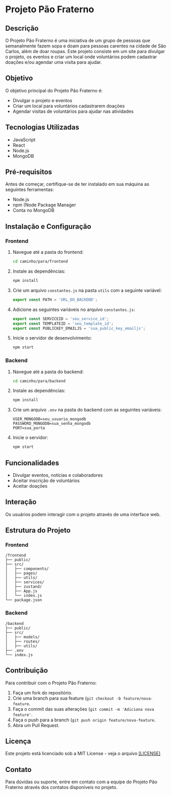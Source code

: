 #  Projeto Pão Fraterno

  ## Descrição
  O Projeto Pão Fraterno é uma iniciativa de um grupo de pessoas que semanalmente fazem sopa e doam para pessoas carentes na cidade de São Carlos, além de doar roupas. Este projeto consiste em um site para divulgar o projeto, os eventos e criar um local onde voluntários podem cadastrar doações e/ou agendar uma visita para ajudar.

  ## Objetivo
  O objetivo principal do Projeto Pão Fraterno é:
  - Divulgar o projeto e eventos
  - Criar um local para voluntários cadastrarem doações
  - Agendar visitas de voluntários para ajudar nas atividades

  ## Tecnologias Utilizadas
  - JavaScript
  - React
  - Node.js
  - MongoDB

  ## Pré-requisitos
  Antes de começar, certifique-se de ter instalado em sua máquina as seguintes ferramentas:
  - Node.js
  - npm (Node Package Manager
  - Conta no MongoDB

  ## Instalação e Configuração

  ### Frontend
  1. Navegue até a pasta do frontend:
     ```bash
     cd caminho/para/frontend
     ```
  2. Instale as dependências:
     ```bash
     npm install
     ```
  3. Crie um arquivo `constantes.js` na pasta `utils` com a seguinte variável:
     ```javascript
     export const PATH = 'URL_DO_BACKEND';
     ```
  4. Adicione as seguintes variáveis no arquivo `constantes.js`:
     ```javascript
     export const SERVICEID = 'seu_service_id';
     export const TEMPLATEID = 'seu_template_id';
     export const PUBLICKEY_EMAILJS = 'sua_public_key_emailjs';
     ```
  5. Inicie o servidor de desenvolvimento:
     ```bash
     npm start
     ```

  ### Backend
  1. Navegue até a pasta do backend:
     ```bash
     cd caminho/para/backend
     ```
  2. Instale as dependências:
     ```bash
     npm install
     ```
  3. Crie um arquivo `.env` na pasta do backend com as seguintes variáveis:
     ```env
     USER_MONGODB=seu_usuario_mongodb
     PASSWORD_MONGODB=sua_senha_mongodb
     PORT=sua_porta
     ```
  4. Inicie o servidor:
     ```bash
     npm start
     ```

  ## Funcionalidades
  - Divulgar eventos, notícias e colaboradores
  - Aceitar inscrição de voluntários
  - Aceitar doações

  ## Interação
  Os usuários podem interagir com o projeto através de uma interface web.

  ## Estrutura do Projeto

  ### Frontend
  ```
  /frontend
  ├── public/
  ├── src/
  │   ├── components/
  │   ├── pages/
  │   ├── utils/
  │   ├── services/
  │   ├── zustand/
  │   ├── App.js
  │   └── index.js
  └── package.json
  ```

  ### Backend
  ```
  /backend
  ├── public/
  ├── src/
  │   ├── models/
  │   ├── routes/
  │   ├── utils/
  ├── .env
  └── index.js
  ```

  ## Contribuição
  Para contribuir com o Projeto Pão Fraterno:
  1. Faça um fork do repositório.
  2. Crie uma branch para sua feature (`git checkout -b feature/nova-feature`.
  3. Faça o commit das suas alterações (`git commit -m 'Adiciona nova feature'`.
  4. Faça o push para a branch (`git push origin feature/nova-feature`.
  5. Abra um Pull Request.

  ## Licença
  Este projeto está licenciado sob a MIT License - veja o arquivo [[LICENSE]](https://opensource.org/license/mit)

  ## Contato
  Para dúvidas ou suporte, entre em contato com a equipe do Projeto Pão Fraterno através dos contatos disponíveis no projeto.

